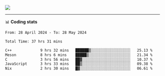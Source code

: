 <picture>
  <source
  srcset="https://github-readme-stats.vercel.app/api?username=sant0s12&show_icons=true&theme=dark"
  media="(prefers-color-scheme: dark)"
  />
  <source
  srcset="https://github-readme-stats.vercel.app/api?username=sant0s12&show_icons=true"
  media="(prefers-color-scheme: light)"
  />
  <img src="https://github-readme-stats.vercel.app/api?username=sant0s12&show_icons=true" />
</picture>

---

📊 **Coding stats**

<!--START_SECTION:waka-->

```txt
From: 28 April 2024 - To: 28 May 2024

Total Time: 37 hrs 31 mins

C++             9 hrs 32 mins   ██████▒░░░░░░░░░░░░░░░░░░   25.13 %
Meson           8 hrs 6 mins    █████▒░░░░░░░░░░░░░░░░░░░   21.34 %
C               3 hrs 56 mins   ██▓░░░░░░░░░░░░░░░░░░░░░░   10.37 %
JavaScript      3 hrs 33 mins   ██▒░░░░░░░░░░░░░░░░░░░░░░   09.38 %
Nix             2 hrs 30 mins   █▓░░░░░░░░░░░░░░░░░░░░░░░   06.61 %
```

<!--END_SECTION:waka-->
